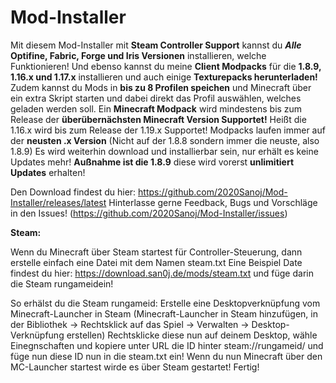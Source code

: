 # Mod-Installer
Mit diesem Mod-Installer mit **Steam Controller Support** kannst du **_Alle_ Optifine, Fabric, Forge und Iris Versionen** installieren, welche Funktionieren!
Und ebenso kannst du meine **Client Modpacks** für die **1.8.9, 1.16.x und 1.17.x** installieren und auch einige **Texturepacks herunterladen!** 
Zudem kannst du Mods in **bis zu 8 Profilen speichen** und Minecraft über ein extra Skript starten und dabei direkt das Profil auswählen, welches geladen werden soll.
Ein **Minecraft Modpack** wird mindestens bis zum Release der **überübernächsten Minecraft Version Supportet!** Heißt die 1.16.x wird bis zum Release der 1.19.x Supportet!
Modpacks laufen immer auf der **neusten .x Version** (Nicht auf der 1.8.8 sondern immer die neuste, also 1.8.9)
Es wird weiterhin download und installierbar sein, nur erhält es keine Updates mehr! **Außnahme ist die 1.8.9** diese wird vorerst **unlimitiert Updates** erhalten!

Den Download findest du hier: https://github.com/2020Sanoj/Mod-Installer/releases/latest
Hinterlasse gerne Feedback, Bugs und Vorschläge in den Issues! (https://github.com/2020Sanoj/Mod-Installer/issues)

**Steam:**

Wenn du Minecraft über Steam startest für Controller-Steuerung, dann erstelle einfach eine Datei mit dem Namen steam.txt
Eine Beispiel Date findest du hier: https://download.san0j.de/mods/steam.txt und füge darin die Steam rungameidein!

So erhälst du die Steam rungameid:
Erstelle eine Desktopverknüpfung vom Minecraft-Launcher in Steam (Minecraft-Launcher in Steam hinzufügen, in der Bibliothek -> Rechtsklick auf das Spiel -> Verwalten -> Desktop-Verknüpfung erstellen)
Rechtsklicke diese nun auf deinem Desktop, wähle Einegnschaften und kopiere unter URL die ID hinter steam://rungameid/ und füge nun diese ID nun in die steam.txt ein!
Wenn du nun Minecraft über den MC-Launcher startest wirde es über Steam gestartet!
Fertig!
